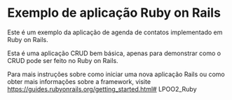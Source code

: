 # Exemplo de aplicação Ruby on Rails

Este é um exemplo da aplicação de agenda de contatos implementado em Ruby on Rails.

Esta é uma aplicação CRUD bem básica, apenas para demonstrar como o CRUD pode ser feito no Ruby on Rails.

Para mais instruções sobre como iniciar uma nova aplicação Rails ou como obter mais informações sobre a framework, visite https://guides.rubyonrails.org/getting_started.html# LPOO2_Ruby
